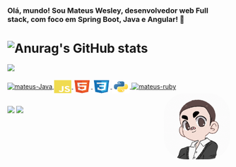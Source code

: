 ### Olá, mundo! Sou <strong>Mateus Wesley</strong>,  desenvolvedor web Full stack, com foco em Spring Boot, Java e Angular! 👋



# ![Anurag's GitHub stats](https://github-readme-stats.vercel.app/api?username=mateuswesley-1&show_icons=true&theme=dracula)
  <a href="https://github.com/mateuswesley-1">
  <img height="180em" src="https://github-readme-stats.vercel.app/api/top-langs/?username=mateuswesley-1&layout=compact&langs_count=7&theme=dracula"/>
</div>
<div style="display: inline_block"><br>
  <img align="center" alt="mateus-Java" height="30" width="40" src="https://raw.githubusercontent.com/devicons/devicon/master/icons/java/java.svg">
  <img align="center" alt="mateus-Js" height="30" width="40" src="https://raw.githubusercontent.com/devicons/devicon/master/icons/javascript/javascript-plain.svg">
  <img align="center" alt="mateus-HTML" height="30" width="40" src="https://raw.githubusercontent.com/devicons/devicon/master/icons/html5/html5-original.svg">
  <img align="center" alt="mateus-CSS" height="30" width="40" src="https://raw.githubusercontent.com/devicons/devicon/master/icons/css3/css3-original.svg">
  <img align="center" alt="mateus-Python" height="30" width="40" src="https://raw.githubusercontent.com/devicons/devicon/master/icons/python/python-original.svg">
  <img align="center" alt="mateus-ruby" height="30" width="40" src="https://cdn.jsdelivr.net/gh/devicons/devicon/icons/ruby/ruby-plain.svg">
  
  <img align="right" alt="mateus-pic" height="150" style="border-radius:50px;" src="gifperfil.gif">
</div>
  
  ##
 
<div> 

  <a href = "mailto:mateuswesley314@gmail.com" target="_blank"><img src="https://img.shields.io/badge/-Gmail-%23333?style=for-the-badge&logo=gmail&logoColor=white" target="_blank"></a>
  <a href="https://www.linkedin.com/in/mateusuou" target="_blank"><img src="https://img.shields.io/badge/-LinkedIn-%230077B5?style=for-the-badge&logo=linkedin&logoColor=white"></a> 
 
</div>


